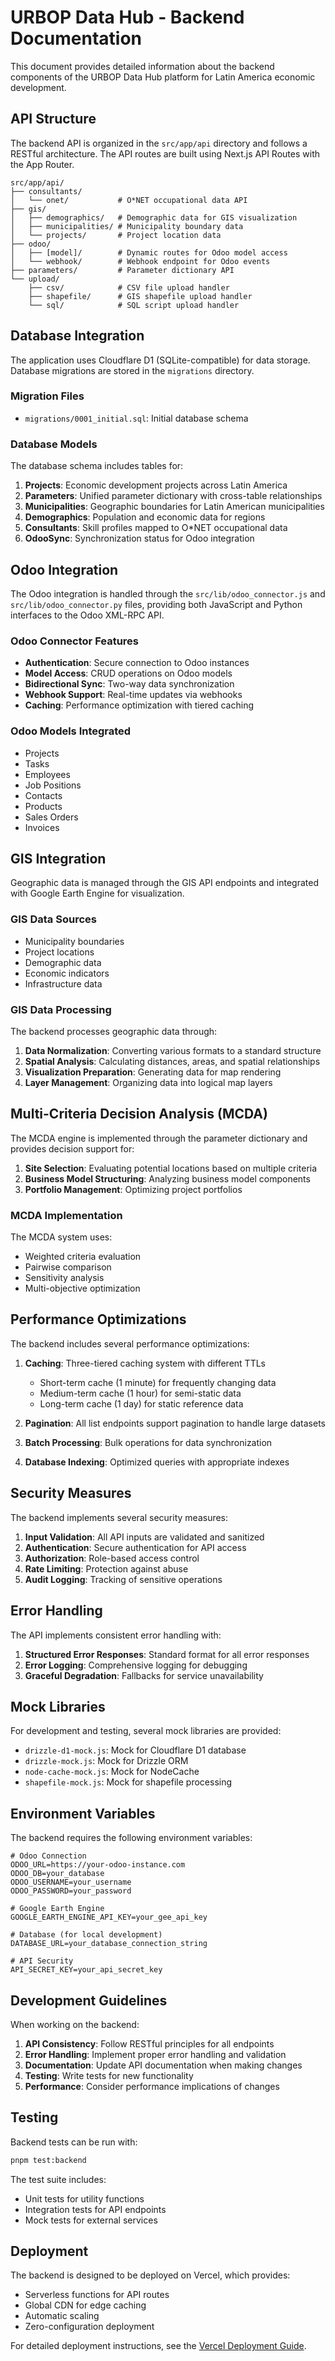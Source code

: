 # URBOP Data Hub - Backend Documentation

This document provides detailed information about the backend components of the URBOP Data Hub platform for Latin America economic development.

## API Structure

The backend API is organized in the `src/app/api` directory and follows a RESTful architecture. The API routes are built using Next.js API Routes with the App Router.

```
src/app/api/
├── consultants/
│   └── onet/           # O*NET occupational data API
├── gis/
│   ├── demographics/   # Demographic data for GIS visualization
│   ├── municipalities/ # Municipality boundary data
│   └── projects/       # Project location data
├── odoo/
│   ├── [model]/        # Dynamic routes for Odoo model access
│   └── webhook/        # Webhook endpoint for Odoo events
├── parameters/         # Parameter dictionary API
└── upload/
    ├── csv/            # CSV file upload handler
    ├── shapefile/      # GIS shapefile upload handler
    └── sql/            # SQL script upload handler
```

## Database Integration

The application uses Cloudflare D1 (SQLite-compatible) for data storage. Database migrations are stored in the `migrations` directory.

### Migration Files

- `migrations/0001_initial.sql`: Initial database schema

### Database Models

The database schema includes tables for:

1. **Projects**: Economic development projects across Latin America
2. **Parameters**: Unified parameter dictionary with cross-table relationships
3. **Municipalities**: Geographic boundaries for Latin American municipalities
4. **Demographics**: Population and economic data for regions
5. **Consultants**: Skill profiles mapped to O*NET occupational data
6. **OdooSync**: Synchronization status for Odoo integration

## Odoo Integration

The Odoo integration is handled through the `src/lib/odoo_connector.js` and `src/lib/odoo_connector.py` files, providing both JavaScript and Python interfaces to the Odoo XML-RPC API.

### Odoo Connector Features

- **Authentication**: Secure connection to Odoo instances
- **Model Access**: CRUD operations on Odoo models
- **Bidirectional Sync**: Two-way data synchronization
- **Webhook Support**: Real-time updates via webhooks
- **Caching**: Performance optimization with tiered caching

### Odoo Models Integrated

- Projects
- Tasks
- Employees
- Job Positions
- Contacts
- Products
- Sales Orders
- Invoices

## GIS Integration

Geographic data is managed through the GIS API endpoints and integrated with Google Earth Engine for visualization.

### GIS Data Sources

- Municipality boundaries
- Project locations
- Demographic data
- Economic indicators
- Infrastructure data

### GIS Data Processing

The backend processes geographic data through:

1. **Data Normalization**: Converting various formats to a standard structure
2. **Spatial Analysis**: Calculating distances, areas, and spatial relationships
3. **Visualization Preparation**: Generating data for map rendering
4. **Layer Management**: Organizing data into logical map layers

## Multi-Criteria Decision Analysis (MCDA)

The MCDA engine is implemented through the parameter dictionary and provides decision support for:

1. **Site Selection**: Evaluating potential locations based on multiple criteria
2. **Business Model Structuring**: Analyzing business model components
3. **Portfolio Management**: Optimizing project portfolios

### MCDA Implementation

The MCDA system uses:

- Weighted criteria evaluation
- Pairwise comparison
- Sensitivity analysis
- Multi-objective optimization

## Performance Optimizations

The backend includes several performance optimizations:

1. **Caching**: Three-tiered caching system with different TTLs
   - Short-term cache (1 minute) for frequently changing data
   - Medium-term cache (1 hour) for semi-static data
   - Long-term cache (1 day) for static reference data

2. **Pagination**: All list endpoints support pagination to handle large datasets

3. **Batch Processing**: Bulk operations for data synchronization

4. **Database Indexing**: Optimized queries with appropriate indexes

## Security Measures

The backend implements several security measures:

1. **Input Validation**: All API inputs are validated and sanitized
2. **Authentication**: Secure authentication for API access
3. **Authorization**: Role-based access control
4. **Rate Limiting**: Protection against abuse
5. **Audit Logging**: Tracking of sensitive operations

## Error Handling

The API implements consistent error handling with:

1. **Structured Error Responses**: Standard format for all error responses
2. **Error Logging**: Comprehensive logging for debugging
3. **Graceful Degradation**: Fallbacks for service unavailability

## Mock Libraries

For development and testing, several mock libraries are provided:

- `drizzle-d1-mock.js`: Mock for Cloudflare D1 database
- `drizzle-mock.js`: Mock for Drizzle ORM
- `node-cache-mock.js`: Mock for NodeCache
- `shapefile-mock.js`: Mock for shapefile processing

## Environment Variables

The backend requires the following environment variables:

```
# Odoo Connection
ODOO_URL=https://your-odoo-instance.com
ODOO_DB=your_database
ODOO_USERNAME=your_username
ODOO_PASSWORD=your_password

# Google Earth Engine
GOOGLE_EARTH_ENGINE_API_KEY=your_gee_api_key

# Database (for local development)
DATABASE_URL=your_database_connection_string

# API Security
API_SECRET_KEY=your_api_secret_key
```

## Development Guidelines

When working on the backend:

1. **API Consistency**: Follow RESTful principles for all endpoints
2. **Error Handling**: Implement proper error handling and validation
3. **Documentation**: Update API documentation when making changes
4. **Testing**: Write tests for new functionality
5. **Performance**: Consider performance implications of changes

## Testing

Backend tests can be run with:

```bash
pnpm test:backend
```

The test suite includes:

- Unit tests for utility functions
- Integration tests for API endpoints
- Mock tests for external services

## Deployment

The backend is designed to be deployed on Vercel, which provides:

- Serverless functions for API routes
- Global CDN for edge caching
- Automatic scaling
- Zero-configuration deployment

For detailed deployment instructions, see the [Vercel Deployment Guide](/home/ubuntu/vercel_deployment_guide.md).
